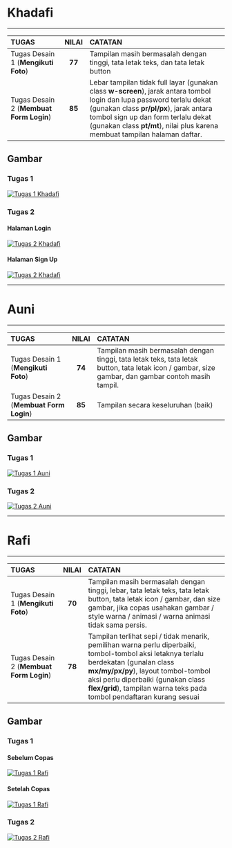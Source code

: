 # Khadafi

--------------------------------------------------------------------------------------

| **TUGAS**     | **NILAI**     | **CATATAN** 
| :------------ | :-----------: | :--------
| Tugas Desain 1 (**Mengikuti Foto**)        | **77**       | Tampilan masih bermasalah dengan tinggi, tata letak teks, dan tata letak button
| Tugas Desain 2 (**Membuat Form Login**)        | **85**       | Lebar tampilan tidak full layar (gunakan class **w-screen**), jarak antara tombol login dan lupa password terlalu dekat (gunakan class **pr/pl/px**), jarak antara tombol sign up dan form terlalu dekat (gunakan class **pt/mt**), nilai plus karena membuat tampilan halaman daftar.

## Gambar

### Tugas 1
[![Tugas 1 Khadafi](@/assets/img/khadafi1.png "Tampilan Tugas Desain 1 Khadafi")]()

### Tugas 2

#### Halaman Login
[![Tugas 2 Khadafi](@/assets/img/khadafi2.png "Tampilan Tugas Desain 2 Khadafi")]()

#### Halaman Sign Up
[![Tugas 2 Khadafi](@/assets/img/khadafi2.1.png "Tampilan Tugas Desain 2 Khadafi")]()

--------------------------------------------------------------------------------------

# Auni

--------------------------------------------------------------------------------------

| **TUGAS**     | **NILAI**     | **CATATAN** 
| :------------ | :-----------: | :--------
| Tugas Desain 1 (**Mengikuti Foto**)        | **74**       | Tampilan masih bermasalah dengan tinggi, tata letak teks, tata letak button, tata letak icon / gambar, size gambar, dan gambar contoh masih tampil.
| Tugas Desain 2 (**Membuat Form Login**)        | **85**       | Tampilan secara keseluruhan (baik)

## Gambar

### Tugas 1
[![Tugas 1 Auni](@/assets/img/auni1.png "Tampilan Tugas Desain 1 Auni")]()

### Tugas 2
[![Tugas 2 Auni](@/assets/img/auni2.png "Tampilan Tugas Desain 2 Auni")]()

--------------------------------------------------------------------------------------

# Rafi

--------------------------------------------------------------------------------------

| **TUGAS**     | **NILAI**     | **CATATAN** 
| :------------ | :-----------: | :--------
| Tugas Desain 1 (**Mengikuti Foto**)        | **70**       | Tampilan masih bermasalah dengan tinggi, lebar, tata letak teks, tata letak button, tata letak icon / gambar, dan size gambar, jika copas usahakan gambar / style warna / animasi / warna animasi tidak sama persis.
| Tugas Desain 2 (**Membuat Form Login**)        | **78**       | Tampilan terlihat sepi / tidak menarik, pemilihan warna perlu diperbaiki, tombol-tombol aksi letaknya terlalu berdekatan (gunalan class **mx/my/px/py**), layout tombol-tombol aksi perlu diperbaiki (gunakan class **flex/grid**), tampilan warna teks pada tombol pendaftaran kurang sesuai

## Gambar

### Tugas 1

#### Sebelum Copas
[![Tugas 1 Rafi](@/assets/img/rafi1.png "Tampilan Tugas Desain 1 Rafi")]()

#### Setelah Copas
[![Tugas 1 Rafi](@/assets/img/rafi1.1.png "Tampilan Tugas Desain 1 Rafi")]()

### Tugas 2
[![Tugas 2 Rafi](@/assets/img/rafi2.png "Tampilan Tugas Desain 2 Rafi")]()